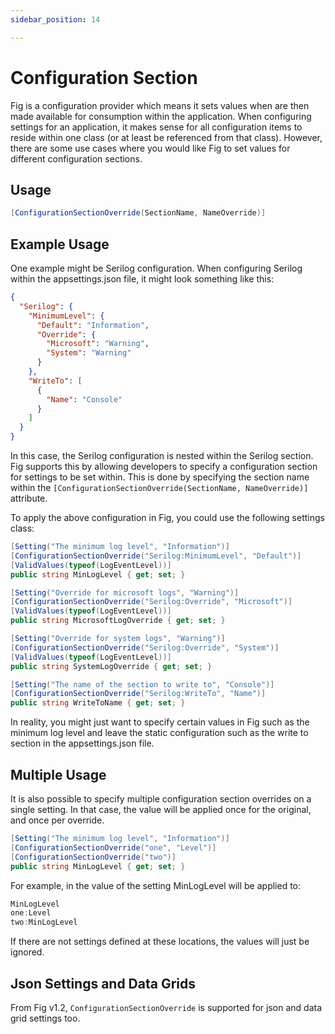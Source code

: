 ```yaml
---
sidebar_position: 14

---
```


# Configuration Section

Fig is a configuration provider which means it sets values when are then made available for consumption within the application. When configuring settings for an application, it makes sense for all configuration items to reside within one class (or at least be referenced from that class). However, there are some use cases where you would like Fig to set values for different configuration sections.

## Usage

```csharp
[ConfigurationSectionOverride(SectionName, NameOverride)]
```

## Example Usage

One example might be Serilog configuration. When configuring Serilog within the appsettings.json file, it might look something like this:

```json
{
  "Serilog": {
    "MinimumLevel": {
      "Default": "Information",
      "Override": {
        "Microsoft": "Warning",
        "System": "Warning"
      }
    },
    "WriteTo": [
      {
        "Name": "Console"
      }
    ]
  }
}
```

In this case, the Serilog configuration is nested within the Serilog section. Fig supports this by allowing developers to specify a configuration section for settings to be set within. This is done by specifying the section name within the `[ConfigurationSectionOverride(SectionName, NameOverride)]` attribute.

To apply the above configuration in Fig, you could use the following settings class:

```csharp
[Setting("The minimum log level", "Information")]
[ConfigurationSectionOverride("Serilog:MinimumLevel", "Default")]
[ValidValues(typeof(LogEventLevel))]
public string MinLogLevel { get; set; }

[Setting("Override for microsoft logs", "Warning")]
[ConfigurationSectionOverride("Serilog:Override", "Microsoft")]
[ValidValues(typeof(LogEventLevel))]
public string MicrosoftLogOverride { get; set; }

[Setting("Override for system logs", "Warning")]
[ConfigurationSectionOverride("Serilog:Override", "System")]
[ValidValues(typeof(LogEventLevel))]
public string SystemLogOverride { get; set; }

[Setting("The name of the section to write to", "Console")]
[ConfigurationSectionOverride("Serilog:WriteTo", "Name")]
public string WriteToName { get; set; }
```

In reality, you might just want to specify certain values in Fig such as the minimum log level and leave the static configuration such as the write to section in the appsettings.json file.

## Multiple Usage

It is also possible to specify multiple configuration section overrides on a single setting. In that case, the value will be applied once for the original, and once per override.

```csharp
[Setting("The minimum log level", "Information")]
[ConfigurationSectionOverride("one", "Level")]
[ConfigurationSectionOverride("two")]
public string MinLogLevel { get; set; }
```

For example, in the value of the setting MinLogLevel will be applied to:

```csharp
MinLogLevel
one:Level
two:MinLogLevel
```

If there are not settings defined at these locations, the values will just be ignored.

## Json Settings and Data Grids

From Fig v1.2, `ConfigurationSectionOverride` is supported for json and data grid settings too.